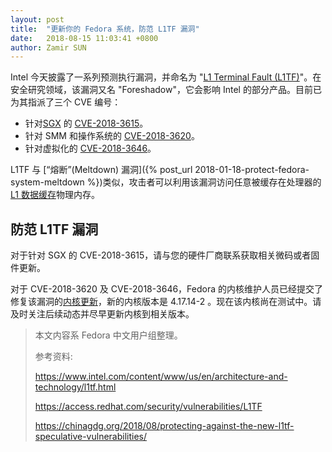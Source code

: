 ```yaml
---
layout: post
title:  "更新你的 Fedora 系统，防范 L1TF 漏洞"
date:   2018-08-15 11:03:41 +0800
author: Zamir SUN
---
```


Intel 今天披露了一系列预测执行漏洞，并命名为 "[L1 Terminal Fault (L1TF)](https://www.intel.com/content/www/us/en/architecture-and-technology/l1tf.html)"。在安全研究领域，该漏洞又名 "Foreshadow"，它会影响 Intel 的部分产品。目前已为其指派了三个 CVE 编号：
* 针对[SGX](https://en.wikipedia.org/wiki/Software_Guard_Extensions) 的 [CVE-2018-3615](https://cve.mitre.org/cgi-bin/cvename.cgi?name=CVE-2018-3615)。
* 针对 SMM 和操作系统的 [CVE-2018-3620](https://cve.mitre.org/cgi-bin/cvename.cgi?name=CVE-2018-3620)。
* 针对虚拟化的 [CVE-2018-3646](https://cve.mitre.org/cgi-bin/cvename.cgi?name=CVE-2018-3646)。

L1TF 与 [“熔断”(Meltdown) 漏洞]({% post_url 2018-01-18-protect-fedora-system-meltdown %})类似，攻击者可以利用该漏洞访问任意被缓存在处理器的 [L1 数据缓存](https://lwn.net/Articles/252125/)物理内存。

## 防范 L1TF 漏洞

对于针对 SGX 的 CVE-2018-3615，请与您的硬件厂商联系获取相关微码或者固件更新。

对于 CVE-2018-3620 及 CVE-2018-3646，Fedora 的内核维护人员已经提交了修复该漏洞的[内核更新](https://bugzilla.redhat.com/show_bug.cgi?id=1615998)，新的内核版本是 4.17.14-2 。现在该内核尚在测试中。请及时关注后续动态并尽早更新内核到相关版本。

> 本文内容系 Fedora 中文用户组整理。
> 
> 参考资料:
> 
> https://www.intel.com/content/www/us/en/architecture-and-technology/l1tf.html
> 
> https://access.redhat.com/security/vulnerabilities/L1TF
>
> https://chinagdg.org/2018/08/protecting-against-the-new-l1tf-speculative-vulnerabilities/
